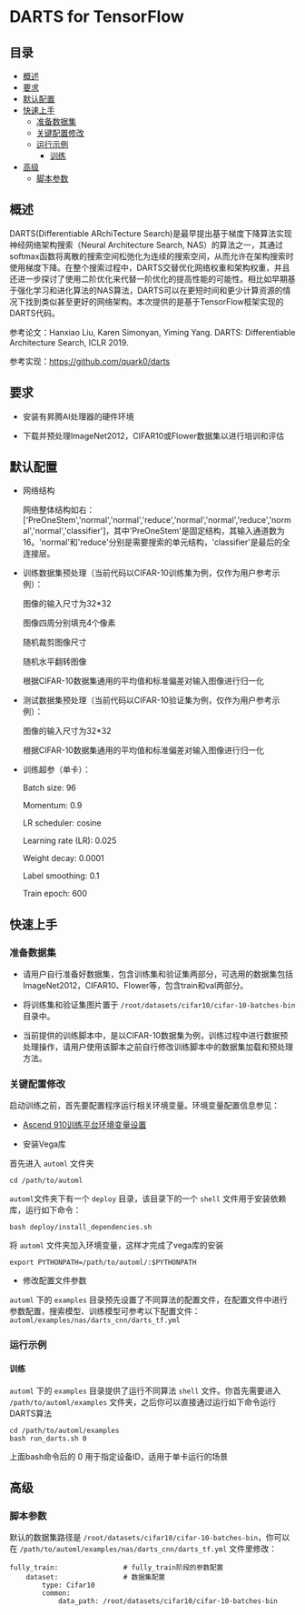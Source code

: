 # DARTS for TensorFlow

## 目录

* [概述](#概述)
* [要求](#要求)
* [默认配置](#默认配置)
* [快速上手](#快速上手)
  * [准备数据集](#准备数据集)
  * [关键配置修改](#关键配置修改)
  * [运行示例](#运行示例)
    * [训练](#训练)
* [高级](#高级)
  * [脚本参数](#脚本参数)  

## 概述 


DARTS(Differentiable ARchiTecture Search)是最早提出基于梯度下降算法实现神经网络架构搜索（Neural Architecture Search, NAS）的算法之一，其通过softmax函数将离散的搜索空间松弛化为连续的搜索空间，从而允许在架构搜索时使用梯度下降。在整个搜索过程中，DARTS交替优化网络权重和架构权重，并且还进一步探讨了使用二阶优化来代替一阶优化的提高性能的可能性。相比如早期基于强化学习和进化算法的NAS算法，DARTS可以在更短时间和更少计算资源的情况下找到类似甚至更好的网络架构。本次提供的是基于TensorFlow框架实现的DARTS代码。

参考论文：Hanxiao Liu, Karen Simonyan, Yiming Yang. DARTS: Differentiable Architecture Search, ICLR 2019.

参考实现：https://github.com/quark0/darts


## 要求

- 安装有昇腾AI处理器的硬件环境

- 下载并预处理ImageNet2012，CIFAR10或Flower数据集以进行培训和评估 


## 默认配置

- 网络结构

  网络整体结构如右：['PreOneStem','normal','normal','reduce','normal','normal','reduce','normal','normal','classifier']，其中'PreOneStem'是固定结构，其输入通道数为16。'normal'和'reduce'分别是需要搜索的单元结构，'classifier'是最后的全连接层。

- 训练数据集预处理（当前代码以CIFAR-10训练集为例，仅作为用户参考示例）：

  图像的输入尺寸为32*32

  图像四周分别填充4个像素

  随机裁剪图像尺寸

  随机水平翻转图像

  根据CIFAR-10数据集通用的平均值和标准偏差对输入图像进行归一化

- 测试数据集预处理（当前代码以CIFAR-10验证集为例，仅作为用户参考示例）：

  图像的输入尺寸为32*32

  根据CIFAR-10数据集通用的平均值和标准偏差对输入图像进行归一化

- 训练超参（单卡）：

  Batch size: 96

  Momentum: 0.9

  LR scheduler: cosine

  Learning rate (LR): 0.025

  Weight decay: 0.0001

  Label smoothing: 0.1

  Train epoch: 600

## 快速上手

### 准备数据集

- 请用户自行准备好数据集，包含训练集和验证集两部分，可选用的数据集包括ImageNet2012，CIFAR10、Flower等，包含train和val两部分。

- 将训练集和验证集图片置于 `/root/datasets/cifar10/cifar-10-batches-bin` 目录中。

- 当前提供的训练脚本中，是以CIFAR-10数据集为例，训练过程中进行数据预处理操作，请用户使用该脚本之前自行修改训练脚本中的数据集加载和预处理方法。

### 关键配置修改

 启动训练之前，首先要配置程序运行相关环境变量。环境变量配置信息参见：

- [Ascend 910训练平台环境变量设置](https://gitee.com/ascend/ModelZoo-TensorFlow/wikis/01.%E8%AE%AD%E7%BB%83%E8%84%9A%E6%9C%AC%E8%BF%81%E7%A7%BB%E6%A1%88%E4%BE%8B/Ascend%20910%E8%AE%AD%E7%BB%83%E5%B9%B3%E5%8F%B0%E7%8E%AF%E5%A2%83%E5%8F%98%E9%87%8F%E8%AE%BE%E7%BD%AE)


- 安装Vega库

首先进入 `automl` 文件夹

```
cd /path/to/automl
```

`automl`文件夹下有一个 `deploy` 目录，该目录下的一个 `shell` 文件用于安装依赖库，运行如下命令：

```
bash deploy/install_dependencies.sh
```

将 `automl` 文件夹加入环境变量，这样才完成了vega库的安装

```
export PYTHONPATH=/path/to/automl/:$PYTHONPATH
```

- 修改配置文件参数

`automl` 下的 `examples` 目录预先设置了不同算法的配置文件，在配置文件中进行参数配置，搜索模型、训练模型可参考以下配置文件：`automl/examples/nas/darts_cnn/darts_tf.yml`

### 运行示例

#### 训练


`automl` 下的 `examples` 目录提供了运行不同算法 `shell` 文件。你首先需要进入 `/path/to/automl/examples` 文件夹，之后你可以直接通过运行如下命令运行DARTS算法

```
cd /path/to/automl/examples
bash run_darts.sh 0
```

上面bash命令后的 0 用于指定设备ID，适用于单卡运行的场景



## 高级

### 脚本参数

默认的数据集路径是 `/root/datasets/cifar10/cifar-10-batches-bin`，你可以在 `/path/to/automl/examples/nas/darts_cnn/darts_tf.yml` 文件里修改：

```
fully_train:                # fully_train阶段的参数配置
    dataset:                # 数据集配置
        type: Cifar10
        common:
            data_path: /root/datasets/cifar10/cifar-10-batches-bin
``` 









